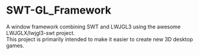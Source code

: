# SWT-GL_Framework
A window framework combining SWT and LWJGL3 using the awesome LWJGLX/lwjgl3-swt project.<br>
This project is primarily intended to make it easier to create new 3D desktop games.
